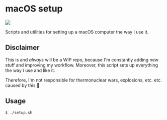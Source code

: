 # macOS setup

![](http://i.imgur.com/ttgPyeU.png)

Scripts and utilities for setting up a macOS computer the way I use it.

## Disclaimer

This is and _always_ will be a WIP repo, because I'm constantly adding new stuff and improving my workflow. Moreover, this script sets up everything the way _I_ use and like it.

Therefore, I'm not responsible for thermonuclear wars, explosions, etc. etc. caused by this 😬

## Usage

```
$ ./setup.sh
```
